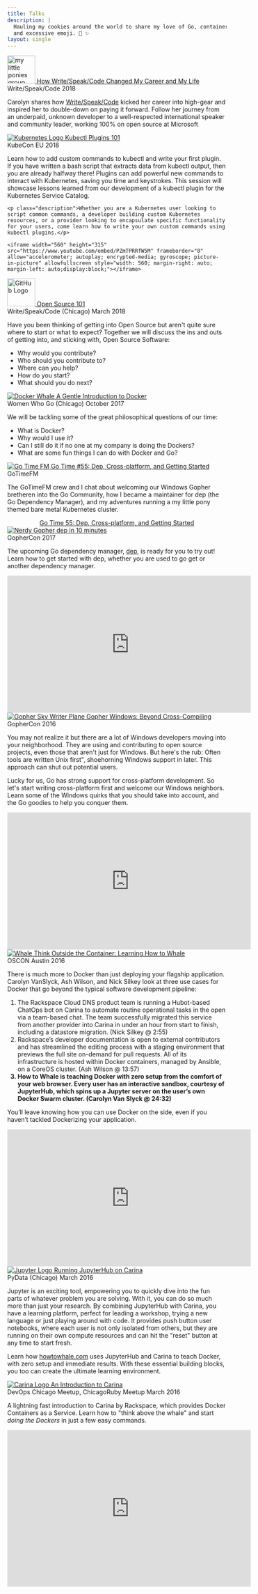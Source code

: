 ```yaml
---
title: Talks
description: |
  Hauling my cookies around the world to share my love of Go, containers,
  and excessive emoji. 🌈 ✨
layout: single
---
```


<div class="project" id="wsc-impact">
  <div class="title">
      <a href="/talk/write-speak-code/impact/">
          <img src="/talk/write-speak-code/impact/images/mlp-group-hug.png" alt="my little ponies group hug" width="64"/>
          How Write/Speak/Code Changed My Career and My Life
      </a>
  </div>
  <div class="locations">Write/Speak/Code 2018</div>
  <p class="description">
  Carolyn shares how <a href="https://writespeakcode.com">Write/Speak/Code</a> kicked her career into high-gear and inspired her to double-down on paying it forward. Follow her journey from an underpaid, unknown developer to a well-respected international speaker and community leader, working 100% on open source at Microsoft
  </p>
</div>

<div class="projects">
  <div class="project" id="kubectl-plugins-101">
    <div class="title">
        <a href="https://schd.ws/hosted_files/kccnceu18/ff/Kubectl%20Plugins%20101%20-%20KubeCon%20Europe%202018.pdf">
            <img src="/images/k8s.png" alt="Kubernetes Logo"/>
            Kubectl Plugins 101
        </a>
    </div>
    <div class="locations">KubeCon EU 2018</div>
    <p class="description">
    Learn how to add custom commands to kubectl and write your first plugin. If you have written a bash script that extracts data from kubectl output, then you are already halfway there! Plugins can add powerful new commands to interact with Kubernetes, saving you time and keystrokes. This session will showcase lessons learned from our development of a kubectl plugin for the Kubernetes Service Catalog.</p>

    <p class="description">Whether you are a Kubernetes user looking to script common commands, a developer building custom Kubernetes resources, or a provider looking to encapsulate specific functionality for your users, come learn how to write your own custom commands using kubectl plugins.</p>

    <iframe width="560" height="315" src="https://www.youtube.com/embed/PZmTPRRfW5M" frameborder="0" allow="accelerometer; autoplay; encrypted-media; gyroscope; picture-in-picture" allowfullscreen style="width: 560; margin-right: auto; margin-left: auto;display:block;"></iframe>
  </div>

  <div class="project" id="oss-101">
    <div class="title">
        <a href="/talk/oss/101/">
            <img src="/talk/oss/101/images/inflatocat.png" alt="GitHub Logo" width="64"/>
            Open Source 101
        </a>
    </div>
    <div class="locations">Write/Speak/Code (Chicago) March 2018</div>
    <p class="description">
    Have you been thinking of getting into Open Source but aren't quite sure where to start or what to expect? Together we will discuss the ins and outs of getting into, and sticking with, Open Source Software:</p>

  <ul>
    <li>Why would you contribute?</li>
    <li>Who should you contribute to?</li>
    <li>Where can you help?</li>
    <li>How do you start?</li>
    <li>What should you do next?</li>
  </ul>
  </div>

  <div class="project" id="docker101">
    <div class="title">
        <a href="/talk/docker/intro/">
            <img src="/images/docker.png" alt="Docker Whale" title="Whale Hello There!"/>
            A Gentle Introduction to Docker
        </a>
    </div>
    <div class="locations">Women Who Go (Chicago) October 2017</div>
    <p class="description">
    We will be tackling some of the great philosophical questions of our time:</p>
    <ul>
      <li>What is Docker?</li>
      <li>Why would I use it?</li>
      <li>Can I still do it if no one at my company is doing the Dockers?</li>
      <li>What are some fun things I can do with Docker and Go?</li>
    </ul>
  </div>

  <div class="project" id="gotime55">
    <div class="title">
        <a href="https://changelog.com/gotime/55">
            <img src="/images/gotime.icon.png" alt="Go Time FM" title="It's go time!"/>
            Go Time #55: Dep, Cross-platform, and Getting Started
        </a>
    </div>
    <div class="locations">GoTimeFM</div>
    <p class="description">
      The GoTimeFM crew and I chat about welcoming our Windows Gopher bretheren into the Go Community,
      how I became a maintainer for dep (the Go Dependency Manager), and my adventures
      running a my little pony themed bare metal Kubernetes cluster.
    </p>
    <center><a href="https://changelog.com/gotime/55">Go Time 55: Dep, Cross-platform, and Getting Started</a></center>
  </div>

  <div class="project" id="dep-in-10">
    <div class="title">
        <a href="/talk/dep/lightning/">
            <img src="/images/dep-icon.png" alt="Nerdy Gopher" title="Digby is watching"/>
            dep in 10 minutes
        </a>
    </div>
    <div class="locations">GopherCon 2017</div>
    <p class="description">
      The upcoming Go dependency manager, <a href="https://github.com/golang/dep/">dep</a>, is ready for you to try out! Learn how to get started with dep, whether you are used to go get or another dependency manager.
    </p>
<iframe width="560" height="315" src="https://www.youtube.com/embed/eZwR8qr2BfI" frameborder="0" allowfullscreen style="width: 560; margin-right: auto; margin-left: auto;display:block;"></iframe>
  </div>
  <div class="project" id="GoWin">
    <div class="title">
        <a href="/talk/devex/gowin/">
            <img src="/images/gopher-plane.png" alt="Gopher Sky Writer Plane" title="Gopher Windows"/>
            Gopher Windows: Beyond Cross-Compiling
        </a>
    </div>
    <div class="locations">GopherCon 2016</div>
    <p class="description">
      You may not realize it but there are a lot of Windows developers moving into your neighborhood.
      They are using and contributing to open source projects, even those that aren't just for Windows.
      But here's the rub: Often tools are written Unix first", shoehorning Windows support in later.
      This approach can shut out potential users.
    </p>
    <p class="description">
      Lucky for us, Go has strong support for cross-platform development. So let's start writing cross-platform first and welcome our Windows
      neighbors. Learn some of the Windows quirks that you should take into account, and the Go goodies to help you conquer them.
    </p>
<iframe width="560" height="315" src="https://www.youtube.com/embed/UOeeR7odY1I" frameborder="0" allowfullscreen style="width: 560; margin-right: auto; margin-left: auto;display:block;"></iframe>
  </div>
  <div class="project" id="ThinkOutsideTheContainer">
    <div class="title">
        <a href="/talk/carina/think-outside-the-container/#/howtowhale">
            <img src="/images/whale-dream.png" alt="Whale" title="Learning How to Whale"/>
            Think Outside the Container: Learning How to Whale
        </a>
    </div>
    <div class="locations">OSCON Austin 2016</div>
    <p class="description">
      There is much more to Docker than just deploying your flagship application. Carolyn VanSlyck, Ash Wilson, and Nick Silkey look at three use cases for Docker that go beyond the typical software development pipeline:
    </p>
<ol class="description">
  <li>The Rackspace Cloud DNS product team is running a Hubot-based ChatOps bot on Carina to automate routine operational tasks in the open via a team-based chat. The team successfully migrated this service from another provider into Carina in under an hour from start to finish, including a datastore migration. (Nick Silkey @ 2:55)</li>

  <li>Rackspace’s developer documentation is open to external contributors and has streamlined the editing process with a staging environment that previews the full site on-demand for pull requests. All of its infrastructure is hosted within Docker containers, managed by Ansible, on a CoreOS cluster. (Ash Wilson @ 13:57)</li>

  <li style="font-weight: bold">How to Whale is teaching Docker with zero setup from the comfort of your web browser. Every user has an interactive sandbox, courtesy of JupyterHub, which spins up a Jupyter server on the user’s own Docker Swarm cluster. (Carolyn Van Slyck @ 24:32)</li>
</ol>
    <p class="description">
      You’ll leave knowing how you can use Docker on the side, even if you haven’t tackled Dockerizing your application.
    </p>

<iframe width="560" height="315" src="https://www.youtube.com/embed/B9bAWsCslqg" frameborder="0" allowfullscreen style="width: 560; margin-right: auto; margin-left: auto;display:block;"></iframe>
  </div>
  <div class="project" id="JupyterHubCarina">
      <div class="title">
          <a href="/talk/carina/jupyterhub/">
              <img src="/images/jupyter-icon.png" alt="Jupyter Logo" title="Running JupyterHub on Carina"/>
              Running JupyterHub on Carina
          </a>
      </div>
      <div class="locations">PyData (Chicago) March 2016</div>
      <p class="description">
        Jupyter is an exciting tool, empowering you to quickly dive into the fun parts of whatever problem you are solving. With it, you can do so much more than just your research. By combining JupyterHub with Carina, you have a learning platform, perfect for leading a workshop, trying a new language or just playing around with code. It provides push button user notebooks, where each user is not only isolated from others, but they are running on their own compute resources and can hit the "reset" button at any time to start fresh.</p>
      <p class="description">
        Learn how <a href="http://howtowhale.com">howtowhale.com</a> uses JupyterHub and Carina to teach Docker, with zero setup and immediate results. With these essential building blocks, you too can create the ultimate learning environment.</p>
  </div>
  <div class="project" id="IntroductionToCarina">
      <div class="title">
          <a href="/talk/carina/lightning/">
              <img src="/images/carina.png" alt="Carina Logo" title="An Introduction to Carina"/>
              An Introduction to Carina
          </a>
      </div>
      <div class="locations">DevOps Chicago Meetup, ChicagoRuby Meetup March 2016</div>
      <p class="description">A lightning fast introduction to Carina by Rackspace, which provides Docker Containers as a Service. Learn how to "think above the whale" and start <em>doing the Dockers</em> in just a few easy commands.</p>

<iframe src="https://player.vimeo.com/video/162183519?color=ff9933&title=0&byline=0&portrait=0" width="640" height="360" frameborder="0" allowfullscreen style="width: 560; margin-right: auto; margin-left: auto;display:block;"></iframe>
  </div>
</div>
